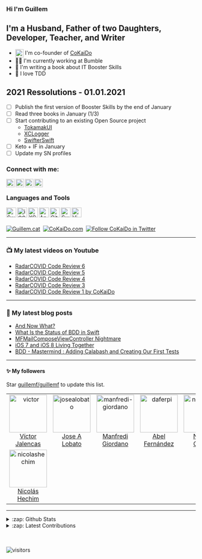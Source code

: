 ### Hi I'm Guillem

## I'm a Husband, Father of two Daughters, Developer, Teacher, and Writer
- <img align="center" alt="guillem.cat" width="22px" src="https://avatars0.githubusercontent.com/u/47561027?s=60&v=4"> I'm co-founder of [CoKaiDo]
- 💪🏼 I'm currently working at Bumble
- 📖 I'm writing a book about IT Booster Skills
- 🧪 I love TDD

## 2021 Ressolutions - 01.01.2021

- [ ] Publish the first version of Booster Skills by the end of January
- [ ] Read three books in January (1/3)
- [ ] Start contributing to an existing Open Source project
    - [TokamakUI](https://github.com/TokamakUI/Tokamak)
    - [XCLogger](https://github.com/DaveWoodCom/XCGLogger)
    - [SwifterSwift](https://swifterswift.com/)
- [ ] Keto + IF in January
- [ ] Update my SN profiles

### Connect with me:

[<img align="left" alt="guillem.cat" width="22px" src="http://cdn.jsdelivr.net/npm/simple-icons@v3/icons/safari.svg" />][guillem_cat]
[<img align="left" alt="Youtube" width="22px" src="http://cdn.jsdelivr.net/npm/simple-icons@v3/icons/youtube.svg" />][youtube]
[<img align="left" alt="Twitter" width="22px" src="http://cdn.jsdelivr.net/npm/simple-icons@v3/icons/twitter.svg" />][twitter]
[<img align="left" alt="LinkedIn" width="22px" src="http://cdn.jsdelivr.net/npm/simple-icons@v3/icons/linkedin.svg" />][linkedin]

<br />

### Languages and Tools

[<img align="left" alt="Swift" width="26px" src="http://cdn.jsdelivr.net/npm/simple-icons@v3/icons/swift.svg" />][swift]
[<img align="left" alt="iOS" width="26px" src="http://cdn.jsdelivr.net/npm/simple-icons@v3/icons/ios.svg" />][ios]
[<img align="left" alt="XCode" width="26px" src="http://cdn.jsdelivr.net/npm/simple-icons@v3/icons/xcode.svg" />][xcode]
[<img align="left" alt="AppCode" width="26px" src="http://cdn.jsdelivr.net/npm/simple-icons@v3/icons/jetbrains.svg" />][appcode]
[<img align="left" alt="Git" width="26px" src="http://cdn.jsdelivr.net/npm/simple-icons@v3/icons/git.svg" />][git]
[<img align="left" alt="Swagger" width="26px" src="http://cdn.jsdelivr.net/npm/simple-icons@v3/icons/swagger.svg" />][swagger]
[<img align="left" alt="Vim" width="26px" src="http://cdn.jsdelivr.net/npm/simple-icons@v3/icons/vim.svg" />][vim]

<br />
<br />

[<img aling="left" alt="Guillem.cat" src="https://img.shields.io/website?label=Guillem.cat&style=for-the-badge&up_message=Up&url=http%3A%2F%2Fguillem.cat" />][guillem_cat]
&nbsp;[<img aling="left" alt="CoKaiDo.com" src="https://img.shields.io/website?label=CoKaiDo.com&style=for-the-badge&up_message=Up&url=http%3A%2F%2Fcokaido.com" />][CoKaiDo]
&nbsp;[<img aling="left" alt="Follow CoKaiDo in Twitter" src="https://img.shields.io/twitter/follow/cokaido_es?color=1DA1F2&logo=Twitter&style=for-the-badge" />][Twitter_CoKaiDo]

---

### 📺 My latest videos on Youtube
<!-- YOUTUBE:START -->
- [RadarCOVID Code Review 6](https://www.youtube.com/watch?v=8VcoeXfn-uU)
- [RadarCOVID Code Review 5](https://www.youtube.com/watch?v=2ZHfmiwg7kM)
- [RadarCOVID Code Review 4](https://www.youtube.com/watch?v=69ZCAN6_RDI)
- [RadarCOVID Code Review 3](https://www.youtube.com/watch?v=1GgGzN5X6Zk)
- [RadarCOVID Code Review 1 by CoKaiDo](https://www.youtube.com/watch?v=GQJ4oJJ7y9Y)
<!-- YOUTUBE:END -->

---

### 📝 My latest blog posts
<!-- BLOG-POST-LIST:START -->
- [And Now What?](http://guillemf.github.io/blog/2016/09/16/and-now-what/)
- [What Is the Status of BDD in Swift](http://guillemf.github.io/blog/2016/09/08/what-is-the-status-of-bdd-in-swift/)
- [MFMailComposeViewController Nightmare](http://guillemf.github.io/blog/2015/01/23/mfmailcomposeviewcontroller-nightmare/)
- [iOS 7 and iOS 8 Living Together](http://guillemf.github.io/blog/2015/01/20/ios-7-and-ios-8-living-together/)
- [BDD - Mastermind : Adding Calabash and Creating Our First Tests](http://guillemf.github.io/blog/2014/11/20/bdd-mastermind-adding-calabash-and-creating-our-first-tests/)
<!-- BLOG-POST-LIST:END -->

---

#### :sparkles: My followers

Star [guillemf/guillemf](https://github.com/guillemf/guillemf) to update this list.

<!--START_SECTION:top-followers-->
<table>
  <tr>
    <td align="center">
      <a href="https://github.com/victor">
        <img src="https://avatars2.githubusercontent.com/u/7311" width="100px;" alt="victor"/>
      </a>
      <br />
      <a href="https://github.com/victor">Víctor Jalencas</a>
    </td>
    <td align="center">
      <a href="https://github.com/josealobato">
        <img src="https://avatars2.githubusercontent.com/u/21879" width="100px;" alt="josealobato"/>
      </a>
      <br />
      <a href="https://github.com/josealobato">Jose A Lobato</a>
    </td>
    <td align="center">
      <a href="https://github.com/manfredi-giordano">
        <img src="https://avatars2.githubusercontent.com/u/542018" width="100px;" alt="manfredi-giordano"/>
      </a>
      <br />
      <a href="https://github.com/manfredi-giordano">Manfredi Giordano</a>
    </td>
    <td align="center">
      <a href="https://github.com/daferpi">
        <img src="https://avatars2.githubusercontent.com/u/816032" width="100px;" alt="daferpi"/>
      </a>
      <br />
      <a href="https://github.com/daferpi">Abel Fernández</a>
    </td>
    <td align="center">
      <a href="https://github.com/nachogarcia">
        <img src="https://avatars2.githubusercontent.com/u/9975630" width="100px;" alt="nachogarcia"/>
      </a>
      <br />
      <a href="https://github.com/nachogarcia">Nacho García</a>
    </td>
    <td align="center">
      <a href="https://github.com/JonasHaouzi">
        <img src="https://avatars2.githubusercontent.com/u/8245107" width="100px;" alt="JonasHaouzi"/>
      </a>
      <br />
      <a href="https://github.com/JonasHaouzi">Jonas HAOUZI</a>
    </td>
    <td align="center">
      <a href="https://github.com/edag23">
        <img src="https://avatars2.githubusercontent.com/u/40772290" width="100px;" alt="edag23"/>
      </a>
      <br />
      <a href="https://github.com/edag23">Naveen Gade</a>
    </td>
  </tr>
  <tr>
    <td align="center">
      <a href="https://github.com/nicolashechim">
        <img src="https://avatars2.githubusercontent.com/u/17903264" width="100px;" alt="nicolashechim"/>
      </a>
      <br />
      <a href="https://github.com/nicolashechim">Nicolás Hechim</a>
    </td>
  </tr>
</table>
<!--END_SECTION:top-followers-->

---

<details>
    <summary>:zap: Github Stats</summary>
    
<img align="left" alt="Guillem's Github Stats" src="https://github-readme-stats.guillemf.vercel.app/api?username=guillemf&show_icons=true&hide_border=true" />

</details>

<details>
    <summary>:zap: Latest Contributions</summary>
    
<!--START_SECTION:activity-->

</details>

<br />
<br />

![visitors](https://visitor-badge.glitch.me/badge?page_id=guillemf)

[CoKaiDo]: https://www.cokaido.com
[guillem_cat]: http://guillem.cat
[youtube]: https://www.youtube.com/channel/UCGSJjiAYjwY3UcE12VoGFRA
[twitter]: https://twitter.com/guillemfg?lang=en
[linkedin]: https://es.linkedin.com/in/gfernandezg
[swift]: https://swift.org
[xcode]: https://developer.apple.com/xcode/
[appcode]: https://www.jetbrains.com/objc/
[git]: https://git-scm.com/book/en/v2/GitHub-Maintaining-a-Project
[ios]: https://developer.apple.com/
[swagger]: https://swagger.io/
[vim]: https://www.vim.org/
[Twitter_CoKaiDo]: https://twitter.com/cokaido_es

